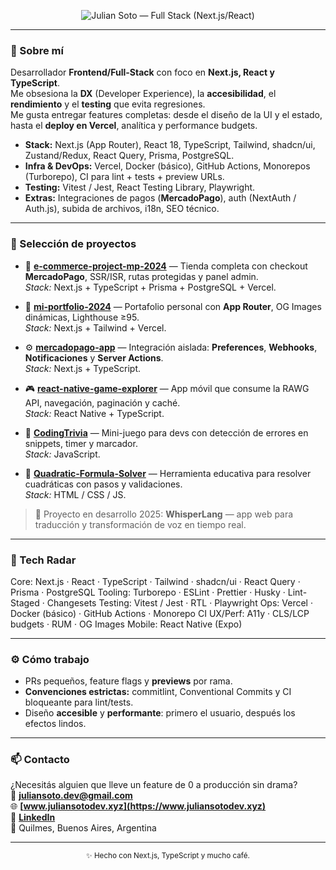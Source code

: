 <p align="center">
  <img src="./header.svg" alt="Julian Soto — Full Stack (Next.js/React)" />
</p>

---

### 👋 Sobre mí

Desarrollador **Frontend/Full-Stack** con foco en **Next.js, React y TypeScript**.  
Me obsesiona la **DX** (Developer Experience), la **accesibilidad**, el **rendimiento** y el **testing** que evita regresiones.  
Me gusta entregar features completas: desde el diseño de la UI y el estado, hasta el **deploy en Vercel**, analítica y performance budgets.

- **Stack:** Next.js (App Router), React 18, TypeScript, Tailwind, shadcn/ui, Zustand/Redux, React Query, Prisma, PostgreSQL.
- **Infra & DevOps:** Vercel, Docker (básico), GitHub Actions, Monorepos (Turborepo), CI para lint + tests + preview URLs.
- **Testing:** Vitest / Jest, React Testing Library, Playwright.
- **Extras:** Integraciones de pagos (**MercadoPago**), auth (NextAuth / Auth.js), subida de archivos, i18n, SEO técnico.

---

### 🚀 Selección de proyectos

- 🛒 **[e-commerce-project-mp-2024](https://github.com/juliandeveloper05/e-commerce-project-mp-2024)** — Tienda completa con checkout **MercadoPago**, SSR/ISR, rutas protegidas y panel admin.  
  _Stack:_ Next.js + TypeScript + Prisma + PostgreSQL + Vercel.

- 🧭 **[mi-portfolio-2024](https://github.com/juliandeveloper05/mi-portfolio-2024)** — Portafolio personal con **App Router**, OG Images dinámicas, Lighthouse ≥95.  
  _Stack:_ Next.js + Tailwind + Vercel.

- ⚙️ **[mercadopago-app](https://github.com/juliandeveloper05/mercadopago-app)** — Integración aislada: **Preferences**, **Webhooks**, **Notificaciones** y **Server Actions**.  
  _Stack:_ Next.js + TypeScript.

- 🎮 **[react-native-game-explorer](https://github.com/juliandeveloper05/react-native-game-explorer)** — App móvil que consume la RAWG API, navegación, paginación y caché.  
  _Stack:_ React Native + TypeScript.

- 🧩 **[CodingTrivia](https://github.com/juliandeveloper05/CodingTrivia)** — Mini-juego para devs con detección de errores en snippets, timer y marcador.  
  _Stack:_ JavaScript.

- 🧮 **[Quadratic-Formula-Solver](https://github.com/juliandeveloper05/Quadratic-Formula-Solver)** — Herramienta educativa para resolver cuadráticas con pasos y validaciones.  
  _Stack:_ HTML / CSS / JS.

> 🧠 Proyecto en desarrollo 2025: **WhisperLang** — app web para traducción y transformación de voz en tiempo real.

---

### 🧭 Tech Radar

Core: Next.js · React · TypeScript · Tailwind · shadcn/ui · React Query · Prisma · PostgreSQL
Tooling: Turborepo · ESLint · Prettier · Husky · Lint-Staged · Changesets
Testing: Vitest / Jest · RTL · Playwright
Ops: Vercel · Docker (básico) · GitHub Actions · Monorepo CI
UX/Perf: A11y · CLS/LCP budgets · RUM · OG Images
Mobile: React Native (Expo)

---

### ⚙️ Cómo trabajo

- PRs pequeños, feature flags y **previews** por rama.
- **Convenciones estrictas:** commitlint, Conventional Commits y CI bloqueante para lint/tests.
- Diseño **accesible** y **performante**: primero el usuario, después los efectos lindos.

---

### 📫 Contacto

¿Necesitás alguien que lleve un feature de 0 a producción sin drama?  
📧 **[juliansoto.dev@gmail.com](mailto:juliansoto.dev@gmail.com)**  
🌐 **[www.juliansotodev.xyz](https://www.juliansotodev.xyz)**  
💼 **[LinkedIn](https://www.linkedin.com/in/full-stack-julian-soto/)**  
📍 Quilmes, Buenos Aires, Argentina

---

<p align="center">
  <sub>✨ Hecho con Next.js, TypeScript y mucho café.</sub>
</p>
